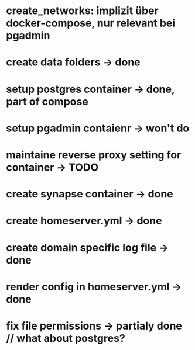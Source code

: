 #  create_networks: implizit über docker-compose, nur relevant bei pgadmin
#  create data folders -> done
#  setup postgres container -> done, part of compose
#  setup pgadmin contaienr -> won't do
#  maintaine reverse proxy setting for container -> TODO
#  create synapse container -> done
#  create homeserver.yml  -> done
#  create domain specific log file ->  done
#  render config in homeserver.yml -> done
#  fix file permissions -> partialy done // what about postgres?